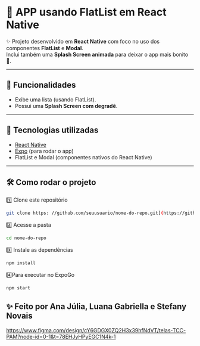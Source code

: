 # 🌷 APP usando FlatList em React Native

✨ Projeto desenvolvido em **React Native** com foco no uso dos componentes **FlatList** e **Modal**.  
Inclui também uma **Splash Screen animada** para deixar o app mais bonito 💖.

---

## 📱 Funcionalidades
- Exibe uma lista (usando FlatList).
- Possui uma **Splash Screen com degradê**.

---

## 🚀 Tecnologias utilizadas
- [React Native](https://reactnative.dev/)
- [Expo](https://expo.dev/) (para rodar o app)
- FlatList e Modal (componentes nativos do React Native)

---

## 🛠 Como rodar o projeto
1️⃣ Clone este repositório
```bash
git clone https: //github.com/seuusuario/nome-do-repo.git](https://github.com/stefanynovais/MeuAppTcc.git)
  ```
2️⃣ Acesse a pasta
```bash
cd nome-do-repo
  ```
3️⃣ Instale as dependências
```bash
npm install
  ```
4️⃣Para executar no ExpoGo
```bash
npm start
  ```


## ✨ Feito por Ana Júlia, Luana Gabriella e Stefany Novais

https://www.figma.com/design/cY6GDGX0ZQ2H3x39hfNdVT/telas-TCC-PAM?node-id=0-1&t=78EHJyHPyEGC1N4k-1

